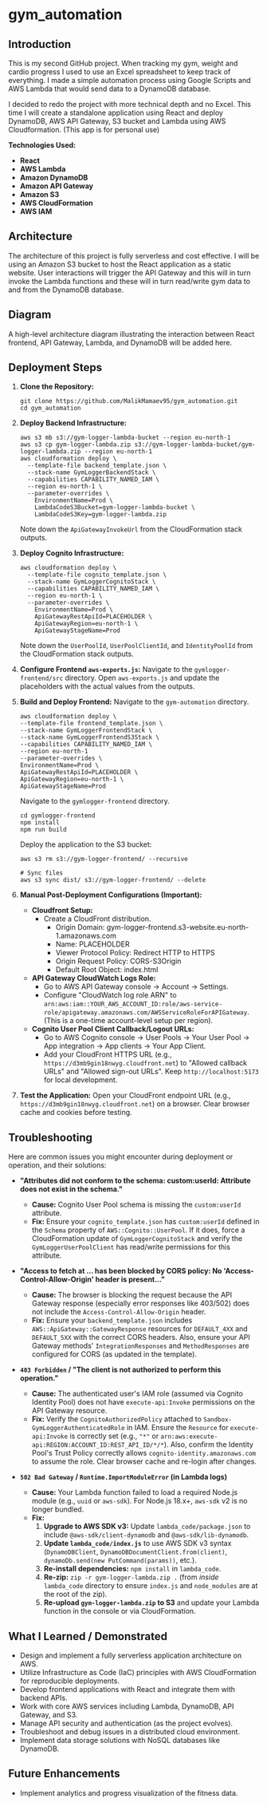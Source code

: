 # gym_automation
## Introduction
This is my second GitHub project. When tracking my gym, weight and cardio progress I used to use an Excel spreadsheet to keep track of everything. I made a simple automation process using Google Scripts and AWS Lambda that would send data to a DynamoDB database. 

I decided to redo the project with more technical depth and no Excel. This time I will create a standalone application using React and deploy DynamoDB, AWS API Gateway, S3 bucket and Lambda using AWS Cloudformation. (This app is for personal use)

**Technologies Used:**
* **React**
* **AWS Lambda**
* **Amazon DynamoDB**
* **Amazon API Gateway**
* **Amazon S3**
* **AWS CloudFormation**
* **AWS IAM**

## Architecture
The architecture of this project is fully serverless and cost effective. I will be using an Amazon S3 bucket to host the React application as a static website. User interactions will trigger the API Gateway and this will in turn invoke the Lambda functions and these will in turn read/write gym data to and from the DynamoDB database. 

## Diagram
A high-level architecture diagram illustrating the interaction between React frontend, API Gateway, Lambda, and DynamoDB will be added here.

## Deployment Steps

1.  **Clone the Repository:**
    ```
    git clone https://github.com/MalikMamaev95/gym_automation.git
    cd gym_automation
    ```

2.  **Deploy Backend Infrastructure:**
    ```
    aws s3 mb s3://gym-logger-lambda-bucket --region eu-north-1 
    aws s3 cp gym-logger-lambda.zip s3://gym-logger-lambda-bucket/gym-logger-lambda.zip --region eu-north-1
    aws cloudformation deploy \
      --template-file backend_template.json \
      --stack-name GymLoggerBackendStack \
      --capabilities CAPABILITY_NAMED_IAM \
      --region eu-north-1 \
      --parameter-overrides \
        EnvironmentName=Prod \
        LambdaCodeS3Bucket=gym-logger-lambda-bucket \
        LambdaCodeS3Key=gym-logger-lambda.zip
    ```
    Note down the `ApiGatewayInvokeUrl` from the CloudFormation stack outputs.

3.  **Deploy Cognito Infrastructure:**
    ```
    aws cloudformation deploy \
      --template-file cognito_template.json \
      --stack-name GymLoggerCognitoStack \
      --capabilities CAPABILITY_NAMED_IAM \
      --region eu-north-1 \
      --parameter-overrides \
        EnvironmentName=Prod \
        ApiGatewayRestApiId=PLACEHOLDER \
        ApiGatewayRegion=eu-north-1 \
        ApiGatewayStageName=Prod
    ```
    Note down the `UserPoolId`, `UserPoolClientId`, and `IdentityPoolId` from the CloudFormation stack outputs.

4.  **Configure Frontend `aws-exports.js`:**
    Navigate to the `gymlogger-frontend/src` directory.
    Open `aws-exports.js` and update the placeholders with the actual values from the outputs.

5.  **Build and Deploy Frontend:**
    Navigate to the `gym-automation` directory.
    ```
    aws cloudformation deploy \
    --template-file frontend_template.json \
    --stack-name GymLoggerFrontendStack \
    --stack-name GymLoggerFrontendS3Stack \
    --capabilities CAPABILITY_NAMED_IAM \
    --region eu-north-1
    --parameter-overrides \ 
    EnvironmentName=Prod \
    ApiGatewayRestApiId=PLACEHOLDER \
    ApiGatewayRegion=eu-north-1 \
    ApiGatewayStageName=Prod
    ```

    Navigate to the `gymlogger-frontend` directory.
    ```
    cd gymlogger-frontend
    npm install 
    npm run build
    ```
    Deploy the application to the S3 bucket:
    ```
    aws s3 rm s3://gym-logger-frontend/ --recursive

    # Sync files
    aws s3 sync dist/ s3://gym-logger-frontend/ --delete
    ```

6.  **Manual Post-Deployment Configurations (Important):**

    * **Cloudfront Setup:**
        * Create a CloudFront distribution.
            - Origin Domain: gym-logger-frontend.s3-website.eu-north-1.amazonaws.com
            - Name: PLACEHOLDER
            - Viewer Protocol Policy: Redirect HTTP to HTTPS
            - Origin Request Policy: CORS-S3Origin
            - Default Root Object: index.html 
    * **API Gateway CloudWatch Logs Role:**
        * Go to AWS API Gateway console -> Account -> Settings.
        * Configure "CloudWatch log role ARN" to `arn:aws:iam::YOUR_AWS_ACCOUNT_ID:role/aws-service-role/apigateway.amazonaws.com/AWSServiceRoleForAPIGateway`. (This is a one-time account-level setup per region).
    * **Cognito User Pool Client Callback/Logout URLs:**
        * Go to AWS Cognito console -> User Pools -> Your User Pool -> App integration -> App clients -> Your App Client.
        * Add your CloudFront HTTPS URL (e.g., `https://d3mb9gin18nwyg.cloudfront.net`) to "Allowed callback URLs" and "Allowed sign-out URLs". Keep `http://localhost:5173` for local development.

7.  **Test the Application:**
    Open your CloudFront endpoint URL (e.g., `https://d3mb9gin18nwyg.cloudfront.net`) on a browser. Clear browser cache and cookies before testing.


## Troubleshooting
Here are common issues you might encounter during deployment or operation, and their solutions:

* **"Attributes did not conform to the schema: custom:userId: Attribute does not exist in the schema."**
    * **Cause:** Cognito User Pool schema is missing the `custom:userId` attribute.
    * **Fix:** Ensure your `cognito_template.json` has `custom:userId` defined in the `Schema` property of `AWS::Cognito::UserPool`. If it does, force a CloudFormation update of `GymLoggerCognitoStack` and verify the `GymLoggerUserPoolClient` has read/write permissions for this attribute.

* **"Access to fetch at ... has been blocked by CORS policy: No 'Access-Control-Allow-Origin' header is present..."**
    * **Cause:** The browser is blocking the request because the API Gateway response (especially error responses like 403/502) does not include the `Access-Control-Allow-Origin` header.
    * **Fix:** Ensure your `backend_template.json` includes `AWS::ApiGateway::GatewayResponse` resources for `DEFAULT_4XX` and `DEFAULT_5XX` with the correct CORS headers. Also, ensure your API Gateway methods' `IntegrationResponses` and `MethodResponses` are configured for CORS (as updated in the template).

* **`403 Forbidden` / "The client is not authorized to perform this operation."**
    * **Cause:** The authenticated user's IAM role (assumed via Cognito Identity Pool) does not have `execute-api:Invoke` permissions on the API Gateway resource.
    * **Fix:** Verify the `CognitoAuthorizedPolicy` attached to `Sandbox-GymLoggerAuthenticatedRole` in IAM. Ensure the `Resource` for `execute-api:Invoke` is correctly set (e.g., `"*"` or `arn:aws:execute-api:REGION:ACCOUNT_ID:REST_API_ID/*/*`). Also, confirm the Identity Pool's Trust Policy correctly allows `cognito-identity.amazonaws.com` to assume the role. Clear browser cache and re-login after changes.

* **`502 Bad Gateway` / `Runtime.ImportModuleError` (in Lambda logs)**
    * **Cause:** Your Lambda function failed to load a required Node.js module (e.g., `uuid` or `aws-sdk`). For Node.js 18.x+, `aws-sdk` v2 is no longer bundled.
    * **Fix:**
        1.  **Upgrade to AWS SDK v3:** Update `lambda_code/package.json` to include `@aws-sdk/client-dynamodb` and `@aws-sdk/lib-dynamodb`.
        2.  **Update `lambda_code/index.js`** to use AWS SDK v3 syntax (`DynamoDBClient`, `DynamoDBDocumentClient.from(client)`, `dynamoDb.send(new PutCommand(params))`, etc.).
        3.  **Re-install dependencies:** `npm install` in `lambda_code`.
        4.  **Re-zip:** `zip -r gym-logger-lambda.zip .` (from *inside* `lambda_code` directory to ensure `index.js` and `node_modules` are at the root of the zip).
        5.  **Re-upload `gym-logger-lambda.zip` to S3** and update your Lambda function in the console or via CloudFormation.

## What I Learned / Demonstrated
* Design and implement a fully serverless application architecture on AWS.
* Utilize Infrastructure as Code (IaC) principles with AWS CloudFormation for reproducible deployments.
* Develop frontend applications with React and integrate them with backend APIs.
* Work with core AWS services including Lambda, DynamoDB, API Gateway, and S3.
* Manage API security and authentication (as the project evolves).
* Troubleshoot and debug issues in a distributed cloud environment.
* Implement data storage solutions with NoSQL databases like DynamoDB.

## Future Enhancements
* Implement analytics and progress visualization of the fitness data.